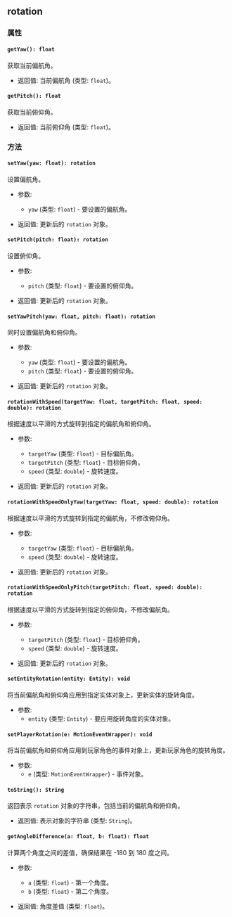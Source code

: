## rotation

### 属性

#### `getYaw(): float`
获取当前偏航角。

- 返回值: 当前偏航角 (类型: `float`)。

#### `getPitch(): float`
获取当前俯仰角。

- 返回值: 当前俯仰角 (类型: `float`)。

### 方法

#### `setYaw(yaw: float): rotation`
设置偏航角。

- 参数:
  - `yaw` (类型: `float`) - 要设置的偏航角。

- 返回值: 更新后的 `rotation` 对象。

#### `setPitch(pitch: float): rotation`
设置俯仰角。

- 参数:
  - `pitch` (类型: `float`) - 要设置的俯仰角。

- 返回值: 更新后的 `rotation` 对象。

#### `setYawPitch(yaw: float, pitch: float): rotation`
同时设置偏航角和俯仰角。

- 参数:
  - `yaw` (类型: `float`) - 要设置的偏航角。
  - `pitch` (类型: `float`) - 要设置的俯仰角。

- 返回值: 更新后的 `rotation` 对象。

#### `rotationWithSpeed(targetYaw: float, targetPitch: float, speed: double): rotation`
根据速度以平滑的方式旋转到指定的偏航角和俯仰角。

- 参数:
  - `targetYaw` (类型: `float`) - 目标偏航角。
  - `targetPitch` (类型: `float`) - 目标俯仰角。
  - `speed` (类型: `double`) - 旋转速度。

- 返回值: 更新后的 `rotation` 对象。

#### `rotationWithSpeedOnlyYaw(targetYaw: float, speed: double): rotation`
根据速度以平滑的方式旋转到指定的偏航角，不修改俯仰角。

- 参数:
  - `targetYaw` (类型: `float`) - 目标偏航角。
  - `speed` (类型: `double`) - 旋转速度。

- 返回值: 更新后的 `rotation` 对象。

#### `rotationWithSpeedOnlyPitch(targetPitch: float, speed: double): rotation`
根据速度以平滑的方式旋转到指定的俯仰角，不修改偏航角。

- 参数:
  - `targetPitch` (类型: `float`) - 目标俯仰角。
  - `speed` (类型: `double`) - 旋转速度。

- 返回值: 更新后的 `rotation` 对象。

#### `setEntityRotation(entity: Entity): void`
将当前偏航角和俯仰角应用到指定实体对象上，更新实体的旋转角度。

- 参数:
  - `entity` (类型: `Entity`) - 要应用旋转角度的实体对象。

#### `setPlayerRotation(e: MotionEventWrapper): void`
将当前偏航角和俯仰角应用到玩家角色的事件对象上，更新玩家角色的旋转角度。

- 参数:
  - `e` (类型: `MotionEventWrapper`) - 事件对象。

#### `toString(): String`
返回表示 `rotation` 对象的字符串，包括当前的偏航角和俯仰角。

- 返回值: 表示对象的字符串 (类型: `String`)。

#### `getAngleDifference(a: float, b: float): float`
计算两个角度之间的差值，确保结果在 -180 到 180 度之间。

- 参数:
  - `a` (类型: `float`) - 第一个角度。
  - `b` (类型: `float`) - 第二个角度。

- 返回值: 角度差值 (类型: `float`)。
